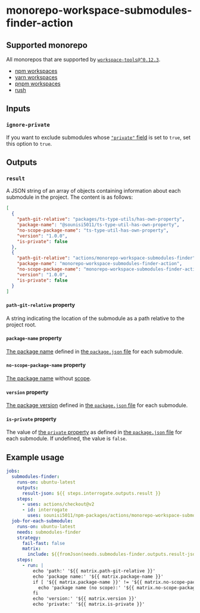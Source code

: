 # monorepo-workspace-submodules-finder-action

## Supported monorepo

All monorepos that are supported by [`workspace-tools@^0.12.3`](https://github.com/microsoft/workspace-tools).

* [npm workspaces](https://docs.npmjs.com/cli/v7/using-npm/workspaces)
* [yarn workspaces](https://classic.yarnpkg.com/en/docs/workspaces/)
* [pnpm workspaces](https://pnpm.js.org/workspaces/)
* [rush](https://rushjs.io/)

## Inputs

### `ignore-private`

If you want to exclude submodules whose [`"private"` field](https://docs.npmjs.com/cli/v6/configuring-npm/package-json#private) is set to `true`, set this option to `true`.

## Outputs

### `result`

A JSON string of an array of objects containing information about each submodule in the project.
The content is as follows:

```json
[
  {
    "path-git-relative": "packages/ts-type-utils/has-own-property",
    "package-name": "@sounisi5011/ts-type-util-has-own-property",
    "no-scope-package-name": "ts-type-util-has-own-property",
    "version": "1.0.0",
    "is-private": false
  },
  {
    "path-git-relative": "actions/monorepo-workspace-submodules-finder",
    "package-name": "monorepo-workspace-submodules-finder-action",
    "no-scope-package-name": "monorepo-workspace-submodules-finder-action",
    "version": "1.0.0",
    "is-private": false
  }
]
```

#### `path-git-relative` property

A string indicating the location of the submodule as a path relative to the project root.

#### `package-name` property

[The package name] defined in [the `package.json` file] for each submodule.

[The package name]: https://docs.npmjs.com/cli/v6/configuring-npm/package-json#name
[the `package.json` file]: https://docs.npmjs.com/cli/v6/configuring-npm/package-json

#### `no-scope-package-name` property

[The package name] without [scope](https://docs.npmjs.com/cli/v6/using-npm/scope).

#### `version` property

[The package version](https://docs.npmjs.com/cli/v6/configuring-npm/package-json#version) defined in [the `package.json` file] for each submodule.

#### `is-private` property

The value of [the `private` property](https://docs.npmjs.com/cli/v6/configuring-npm/package-json#private) as defined in [the `package.json` file] for each submodule.
If undefined, the value is `false`.

## Example usage

```yaml
jobs:
  submodules-finder:
    runs-on: ubuntu-latest
    outputs:
      result-json: ${{ steps.interrogate.outputs.result }}
    steps:
      - uses: actions/checkout@v2
      - id: interrogate
        uses: sounisi5011/npm-packages/actions/monorepo-workspace-submodules-finder@monorepo-workspace-submodules-finder-action-v1
  job-for-each-submodule:
    runs-on: ubuntu-latest
    needs: submodules-finder
    strategy:
      fail-fast: false
      matrix:
        include: ${{fromJson(needs.submodules-finder.outputs.result-json)}}
    steps:
      - run: |
          echo 'path:' '${{ matrix.path-git-relative }}'
          echo 'package name:' '${{ matrix.package-name }}'
          if [ '${{ matrix.package-name }}' != '${{ matrix.no-scope-package-name }}' ]; then
            echo 'package name (no scope):' '${{ matrix.no-scope-package-name }}'
          fi
          echo 'version:' '${{ matrix.version }}'
          echo 'private:' '${{ matrix.is-private }}'
```
